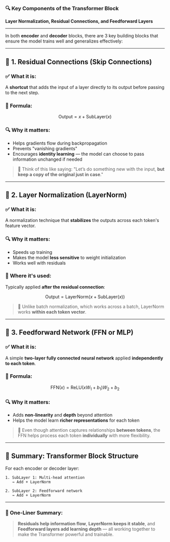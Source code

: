 ### 🔍 **Key Components of the Transformer Block**

**Layer Normalization, Residual Connections, and Feedforward Layers**

---

In both **encoder** and **decoder** blocks, there are 3 key building blocks that ensure the model trains well and generalizes effectively:

---

## 🧱 1. Residual Connections (Skip Connections)

### ✅ **What it is:**

A **shortcut** that adds the input of a layer directly to its output before passing to the next step.

### 📐 **Formula:**

$$
\text{Output} = x + \text{SubLayer}(x)
$$

### 🔍 **Why it matters:**

* Helps gradients flow during backpropagation
* Prevents "vanishing gradients"
* Encourages **identity learning** — the model can choose to pass information unchanged if needed

> 📘 Think of this like saying: "Let’s do something new with the input, **but keep a copy of the original just in case**."

---

## 🧪 2. Layer Normalization (LayerNorm)

### ✅ **What it is:**

A normalization technique that **stabilizes** the outputs across each token's feature vector.

### 🔍 **Why it matters:**

* Speeds up training
* Makes the model **less sensitive** to weight initialization
* Works well with residuals

### 📐 **Where it's used:**

Typically applied **after the residual connection**:

$$
\text{Output} = \text{LayerNorm}(x + \text{SubLayer}(x))
$$

> 🧠 Unlike batch normalization, which works across a batch, LayerNorm works **within each token vector**.

---

## 🔁 3. Feedforward Network (FFN or MLP)

### ✅ **What it is:**

A simple **two-layer fully connected neural network** applied **independently to each token**.

### 📐 **Formula:**

$$
\text{FFN}(x) = \text{ReLU}(xW_1 + b_1)W_2 + b_2
$$

### 🔍 **Why it matters:**

* Adds **non-linearity** and **depth** beyond attention
* Helps the model learn **richer representations** for each token

> 📘 Even though attention captures relationships **between tokens**, the FFN helps process each token **individually** with more flexibility.

---

## 🧱 Summary: Transformer Block Structure

For each encoder or decoder layer:

```
1. SubLayer 1: Multi-head attention
   → Add + LayerNorm

2. SubLayer 2: Feedforward network
   → Add + LayerNorm
```

---

### 🧠 One-Liner Summary:

> **Residuals help information flow**, **LayerNorm keeps it stable**, and **Feedforward layers add learning depth** — all working together to make the Transformer powerful and trainable.

